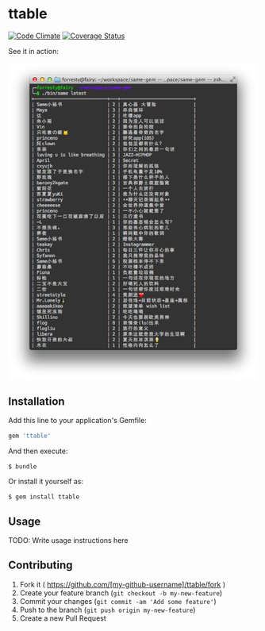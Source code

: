 # ttable

[![Code Climate](https://codeclimate.com/github/forresty/ttable/badges/gpa.svg)](https://codeclimate.com/github/forresty/ttable)
[![Coverage Status](https://img.shields.io/coveralls/forresty/ttable.svg)](https://coveralls.io/r/forresty/ttable)

See it in action:

![screenshot.png](screenshot.png)

## Installation

Add this line to your application's Gemfile:

```ruby
gem 'ttable'
```

And then execute:

    $ bundle

Or install it yourself as:

    $ gem install ttable

## Usage

TODO: Write usage instructions here

## Contributing

1. Fork it ( https://github.com/[my-github-username]/ttable/fork )
2. Create your feature branch (`git checkout -b my-new-feature`)
3. Commit your changes (`git commit -am 'Add some feature'`)
4. Push to the branch (`git push origin my-new-feature`)
5. Create a new Pull Request
